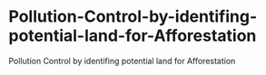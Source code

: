 # Pollution-Control-by-identifing-potential-land-for-Afforestation
Pollution Control by identifing potential land for Afforestation
